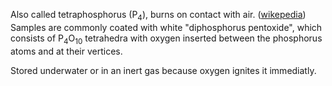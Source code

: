 Also called tetraphosphorus (P<sub>4</sub>), burns on contact with air. ([wikepedia](https://en.wikipedia.org/w/index.php?title=White_phosphorus&oldid=1305393266)) Samples are commonly coated with white "diphosphorus pentoxide", which consists of P<sub>4</sub>O<sub>10</sub> tetrahedra with oxygen inserted between the phosphorus atoms and at their vertices.

Stored underwater or in an inert gas because oxygen ignites it immediatly. 